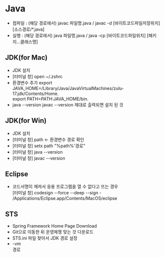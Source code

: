 # Java
- 컴파일 : (해당 경로에서) javac 파일명.java / javac -d [바이트코드파일저장위치] [소스경로/*.java]	
- 실행 : (해당 경로에서) java 파일명.java / java -cp [바이트코드파일위치] [패키지…클래스명]

## JDK(for Mac)
- JDK 설치
- [터미널 창] open ~/.zshrc
- 환경변수 추가
  export JAVA_HOME=/Library/Java/JavaVirtualMachines/zulu-17.jdk/Contents/Home.   
  export PATH=${PATH}:$JAVA_HOME/bin. 
- java --version
  javac --version 제대로 출력되면 설치 된 것

## JDK(for Win)
- JDK 설치
- [터미널 창] path <- 환경변수 경로 확인
- [터미널 창] setx path "%path%'경로"
- [터미널 창] java --version
- [터미널 창] javac --version 
  
## Eclipse
- 코드서명이 깨져서 응용 프로그램을 열 수 없다고 뜨는 경우  
  [터미널 창] codesign --force --deep --sign - /Applications/Eclipse.app/Contents/MacOS/eclipse

## STS
- Spring Framework Home Page Download
- Git으로 이동한 뒤 운영체젱 맞는 것 다운로드
- STS.ini 파일 찾아서 JDK 경로 설정
- -vm  
  경로
